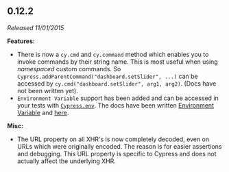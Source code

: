 ## 0.12.2

_Released 11/01/2015_

**Features:**

- There is now a `cy.cmd` and `cy.command` method which enables you to invoke
  commands by their string name. This is most useful when using _namespaced_
  custom commands. So `Cypress.addParentCommand("dashboard.setSlider", ...)` can
  be accessed by `cy.cmd("dashboard.setSlider", arg1, arg2)`. (Docs have not
  been written yet).
- `Environment Variable` support has been added and can be accessed in your
  tests with [`Cypress.env`](/api/cypress-api/env). The docs have been written
  [Environment Variable](/guides/guides/environment-variables) and
  [here](/api/cypress-api/env).

**Misc:**

- The URL property on all XHR's is now completely decoded, even on URLs which
  were originally encoded. The reason is for easier assertions and debugging.
  This URL property is specific to Cypress and does not actually affect the
  underlying XHR.
